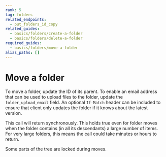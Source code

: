 ```yaml
---
rank: 5
tag: folders
related_endpoints:
  - put_folders_id_copy
related_guides:
  - basics/folders/create-a-folder
  - basics/folders/delete-a-folder
required_guides:
  - basics/folders/move-a-folder
alias_paths: []
---
```


# Move a folder

To move a folder, update the ID of its parent. To enable an email address that
can be used to upload files to the folder, update the `folder_upload_email`
field. An optional `If-Match` header can be included to ensure that client only
updates the folder if it knows about the latest version.

<Samples id='put_folders_id' />

This call will return synchronously. This holds true even for folder moves when
the folder contains (in all its descendants) a large number of items. For very
large folders, this means the call could take minutes or hours to return.

Some parts of the tree are locked during moves.
